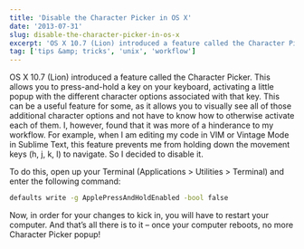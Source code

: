 ```yaml
---
title: 'Disable the Character Picker in OS X'
date: '2013-07-31'
slug: disable-the-character-picker-in-os-x
excerpt: 'OS X 10.7 (Lion) introduced a feature called the Character Picker. This allows you to press-and-hold a key on your keyboard, activating a little popup with the different character options associated with that key. This can be a useful feature for some, as it allows you to visually see all of those additional character options and not have to know how to otherwise activate each of them.'
tag: ['tips &amp; tricks', 'unix', 'workflow']
---
```


OS X 10.7 (Lion) introduced a feature called the Character Picker. This allows you to press-and-hold a key on your keyboard, activating a little popup with the different character options associated with that key. This can be a useful feature for some, as it allows you to visually see all of those additional character options and not have to know how to otherwise activate each of them. I, however, found that it was more of a hinderance to my workflow. For example, when I am editing my code in VIM or Vintage Mode in Sublime Text, this feature prevents me from holding down the movement keys (h, j, k, l) to navigate. So I decided to disable it.

To do this, open up your Terminal (Applications &gt; Utilities &gt; Terminal) and enter the following command:

```bash
defaults write -g ApplePressAndHoldEnabled -bool false
```

Now, in order for your changes to kick in, you will have to restart your computer. And that’s all there is to it – once your computer reboots, no more Character Picker popup!
